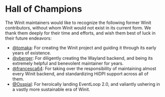 # Hall of Champions

The Winit maintainers would like to recognize the following former Winit
contributors, without whom Winit would not exist in its current form. We thank
them deeply for their time and efforts, and wish them best of luck in their
future endeavors:

* [@tomaka]: For creating the Winit project and guiding it through its early
  years of existence.
* [@vberger]: For diligently creating the Wayland backend, and being its
  extremely helpful and benevolent maintainer for years.
* [@francesca64]: For taking over the responsibility of maintaining almost every
  Winit backend, and standardizing HiDPI support across all of them.
* [@Osspial]: For heroically landing EventLoop 2.0, and valiantly ushering in a
  vastly more sustainable era of Winit.

[@tomaka]: https://github.com/tomaka
[@vberger]: https://github.com/vberger
[@francesca64]: https://github.com/francesca64
[@Osspial]: https://github.com/Osspial
